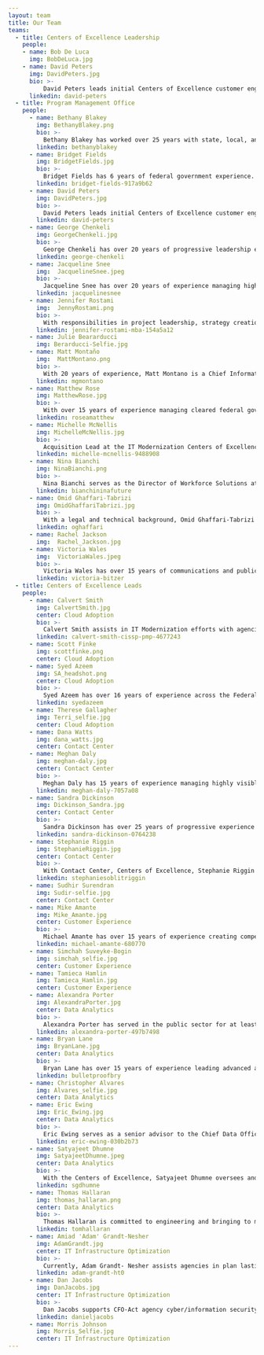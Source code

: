 ```yaml
---
layout: team
title: Our Team
teams:
  - title: Centers of Excellence Leadership
    people:
    - name: Bob De Luca
      img: BobDeLuca.jpg 
    - name: David Peters
      img: DavidPeters.jpg
      bio: >-
          David Peters leads initial Centers of Excellence customer engagement including relationship management of agency CIO, Deputy CIO, industry partners, and individual GSA Technology Transformation Service (TTS) CoE Teams. Most notably, David Peters led identification and implementation of IT Modernization Best Practices which produced increased cloud adoption, reduced data center footprint, and established initial data analytics and customer experience management capabilities based on IT modernization. With the GSA Administrator’s Award David Peters has been recognized for his contributions to Digital Government Strategy implementation and leadership on GSA Category Management Implementation Team. 
      linkedin: david-peters
  - title: Program Management Office
    people:
      - name: Bethany Blakey
        img: BethanyBlakey.png
        bio: >-
          Bethany Blakey has worked over 25 years with state, local, and Federal government, gaining experience in instituting intrapreneurial practices to modernize how government programs and services are managed and improved. Bethany Blakey leads the human aspect of modernization, and with the Centers of Excellence she has developed a unique talent model to help employees, managers, and leaders identify their best role in driving transformation as well as developed a service catalog of evidence-based capability-building and culture-shifting interventions. In 2013, she received the award of the Harvard Ash Center Top 25 Innovations in Government.
        linkedin: bethanyblakey
      - name: Bridget Fields
        img: BridgetFields.jpg
        bio: >-
          Bridget Fields has 6 years of federal government experience. Currently, she works as the Acquisitions Lead with the Centers of Excellence, serving as a project manager to manage relationships with government stakeholders and contractor teams, find flexibility within contractual terms to provide project teams the ability to achieve their actual objectives, and work on contractual modifications when changes are necessary. In addition, she has served as the Administrative Assistant to the Director of Acquisitions while also serving as the Project Manager responsible for managing the entirety of the organization's SaaS licenses and purchase card (ie, Government credit card) procurements for software. Bridget Fields was the recipient of the Special Act Award in 2018. 
        linkedin: bridget-fields-917a9b62
      - name: David Peters
        img: DavidPeters.jpg
        bio: >-
          David Peters leads initial Centers of Excellence customer engagement including relationship management of agency CIO, Deputy CIO, industry partners, and individual GSA Technology Transformation Service (TTS) CoE Teams. Most notably, David Peters led identification and implementation of IT Modernization Best Practices which produced increased cloud adoption, reduced data center footprint, and established initial data analytics and customer experience management capabilities based on IT modernization. With the GSA Administrator’s Award David Peters has been recognized for his contributions to Digital Government Strategy implementation and leadership on GSA Category Management Implementation Team. 
        linkedin: david-peters
      - name: George Chenkeli
        img: GeorgeChenkeli.jpg
        bio: >-
          George Chenkeli has over 20 years of progressive leadership experience in IT Delivery, and Operations and Large-scale Program Management (Commercial and Government). At the U.S. Department of Housing and Urban Development (HUD), George Chenkeli provides strategic and operational leadership to optimize enterprise productivity and the delivery of high-impact work across the enterprise, leading a cross-functional team of digital transformation specialists with expertise in human centered design, data analytics, change management strategy, technical architecture, software engineering, and procurement of multi-year contracts valued over $200M.
        linkedin: george-chenkeli
      - name: Jacqueline Snee
        img:  JacquelineSnee.jpeg
        bio: >-
          Jacqueline Snee has over 20 years of experience managing high level priorities inside and outside of government. Currently, Jacqueline Snee works with the GSA Site Lead, CoE Directors and HUD Stakeholders to identify, prioritize, plan, and implement HUD IT modernization initiatives. Previously, Jacqueline Snee was the Acting Chief of Staff with the Technology Transformation Service (TTS). Responsibilities included: working with stakeholders from across GSA to organize and execute key strategic priorities, partnerships, and initiatives for TTS.
        linkedin: jacquelinesnee
      - name: Jennifer Rostami
        img:  JennyRostami.png
        bio: >-
          With responsibilities in project leadership, strategy creation, contracting, team leadership, and budgeting, Jennifer Rostami assists in leading various federal agencies to modernize in the areas of Cloud Adoption, Customer Experience, Data Analytics, and Data Centers. Jennifer Rostami has over 13 years of experience working in public and private sector with a background in finance and specializing in transformation. In her roles, Jennifer Rostami has helped to create organizational alignment for buy-in and change through stakeholder management, financial planning, and communication.
        linkedin: jennifer-rostami-mba-154a5a12
      - name: Julie Beararducci
        img: Berarducci-Selfie.jpg
      - name: Matt Montaño
        img:  MattMontano.png
        bio: >-
          With 20 years of experience, Matt Montano is a Chief Information Officer leading teams, and providing customer- focused technical services and solutions. Currently, Matt Montano manages stakeholder engagement with the highest level of federal leadership communicating the value of the Centers of Excellence, identifies additional customers, hires additional staff and regularly supports the team to enhance career growth, mitigates project risk, and creates a positive customer experience. In this role, Matt Montano also oversees $50M IT Modernization projects at the United States Department of Agriculture (USDA), Housing Urban Development (HUD), and the Office of Personnel Management (OPM).
        linkedin: mgmontano
      - name: Matthew Rose
        img: MatthewRose.jpg
        bio: >-
          With over 15 years of experience managing cleared federal government enterprise programs, Matthew Rose has led the creation and execution of agency strategies as well as planning and policy efforts in national and multinational organizations in the United States and abroad. Previously, Matthew Rose was the Mission Manager at the Department of Defense (DoD) Defense Intelligence Agency (DIA). Tasks included: championing security DoD-wide acquisition protection policy changes to the Deputy Secretary of Defense and Vice Chairman of the Joint Chiefs of Staff to improve critical technology protections and coordinating IC baseline assessments on all threats to critical technologies, defense industrial base, and research enterprise.
        linkedin: roseamatthew
      - name: Michelle McNellis
        img: MichelleMcNellis.jpg
        bio: >-
          Acquisition Lead at the IT Modernization Centers of Excellence. Formerly warranted Contracting Officer with 10+ years of experience in the Federal Government, ensures procurement packages that the CoE develops are not only compliant with Federal Acquisition Regulations but also innovative in their acquisition approach. Prior to joining CoE, I was the Director of Acquisitions at the Office of Products and Programs. Before my role at OPP, I led the very first procurements awarded by TTS/18F, including the TTS Bug Bounty program. I also worked as an acquisition subject matter expert at the Public Buildings Service in GSA as well as at the U.S. Coast Guard. 
        linkedin: michelle-mcnellis-9488908
      - name: Nina Bianchi
        img: NinaBianchi.png
        bio: >-
          Nina Bianchi serves as the Director of Workforce Solutions at the Centers of Excellence, building teams and creating a community of more effective problem-solvers to drive modern organizations where great people want to work. To foster a 21st-century organizational culture of creative problem-solving and innovation operations for the future of work, Nina Bianchi builds partnerships across siloed business units to enable holistic digital transformation and leads strategic operational innovation to inspire and cross-train diverse teams.
        linkedin: bianchininafuture
      - name: Omid Ghaffari-Tabrizi
        img: OmidGhaffariTabrizi.jpg
        bio: >-
          With a legal and technical background, Omid Ghaffari-Tabrizi develops and institutes innovative procurement solutions to provide rapid results for agency partners who need to modernize their IT-related workforce, systems, and processes. Omid Ghaffari-Tabrizi serves as the primary Acquisition PM with the Centers of Excellence and assists in the development of procurement packages for all CoE agency partners as well as internal needs.
        linkedin: oghaffari
      - name: Rachel Jackson
        img:  Rachel_Jackson.jpg
      - name: Victoria Wales
        img:  VictoriaWales.jpeg
        bio: >-
          Victoria Wales has over 15 years of communications and public affairs experience, 7 with the General Services Administration. At GSA, Victoria Wales is a Strategic Outreach Lead with the Centers of Excellence at TTS. At the CoE, her responsibilities include digital communications and outreach coordination with customer agencies, website management, social media strategy, and project manages innovation projects in support of the program management office. Victoria Wales is also multilingual, and has supported public service products in partnership with over 25 federal agencies to reach and engage underserved communities.
        linkedin: victoria-bitzer
  - title: Centers of Excellence Leads
    people:
      - name: Calvert Smith
        img: CalvertSmith.jpg
        center: Cloud Adoption
        bio: >-
          Calvert Smith assists in IT Modernization efforts with agencies across the Federal Government in the area of Cloud Adoption. His projects with the Centers of Excellence includes: analyzing current systems and applications to provide recommendations for planning cloud migration, implementing cloud governance models incorporating best practices from both government and commercial areas that allow strategic oversight of cloud programs, among other things. Calvert Smith has over 20 years of experience in the areas of technology innovation, cloud computing, application development, website management, business intelligence, project management, and vendor/contract management. Recently, he has been awarded the Discovery and Innovation in Government IT Award with analysis work with USDA.
        linkedin: calvert-smith-cissp-pmp-4677243
      - name: Scott Finke
        img: scottfinke.png
        center: Cloud Adoption
      - name: Syed Azeem
        img: SA_headshot.png
        center: Cloud Adoption
        bio: >-
          Syed Azeem has over 16 years of experience across the Federal and private sector in leading complex and highly-visible IT modernization projects. With the Centers of Excellence, Syed Azeem  leads IT Modernization efforts within agencies across the Federal Government in the area of Cloud Adoption by developing cloud migration roadmaps and timelines and implementing cloud governance models. With partnerships at the Department of Housing and Urban Development, Syed Azeem assisted in digitizing manual and paper-based forms into adaptive online forms with digital workflows, electronic signatures and intelligent data extraction.
        linkedin: syedazeem
      - name: Therese Gallagher
        img: Terri_selfie.jpg
        center: Cloud Adoption
      - name: Dana Watts
        img: dana_watts.jpg
        center: Contact Center
      - name: Meghan Daly
        img: meghan-daly.jpg
        center: Contact Center
        bio: >-
          Meghan Daly has 15 years of experience managing highly visible projects in the federal government, with 10 years being with GSA. With the Centers of Excellence, focused on Contact Centers and Customer Experience, Meghan Daly’s projects include strategizing with senior leaders to identify clear key priorities and opportunities to modernize IT, performing research on available intelligent systems solutions to enable robotic process automation (RPA), artificial intelligence (AI) and other intelligent systems, and overseeing IT Modernization projects at the United States Department of Agriculture (USDA) and Housing and Urban Development (HUD).Meghan Daly has led IT Modernization projects and initiatives valued at $80M at three federal agencies. 
        linkedin: meghan-daly-7057a08
      - name: Sandra Dickinson
        img: Dickinson_Sandra.jpg
        center: Contact Center
        bio: >-
          Sandra Dickinson has over 25 years of progressive experience in the contact center/operations field including over 17 years of corporate-level responsibilities. With the Centers of Excellence, Sandra Dickinson leads team efforts to modernize contact centers at partner agencies, for example with the implementation phases for OneUSDA Contact Center. Sandra Dickinson engages with partner agency stakeholders and collaborate to determine best practices for contact center infrastructure, staffing, and technology implementation
        linkedin: sandra-dickinson-0764238
      - name: Stephanie Riggin
        img: StephanieRiggin.jpg
        center: Contact Center
        bio: >-
          With Contact Center, Centers of Excellence, Stephanie Riggin engages with partner agency stakeholders and collaborates to determine best practices including contact center infrastructure, staffing, and technology implementation. Stephanie Riggin supports the Contact Center team at the Department of Housing and Urban Development (HUD) by identifying opportunities for improvement for contact center governance, management, operations, and emerging technologies including self-service tools. Stephanie Riggin has over 15 years of program support experience in various acquisition, IT and contact center programs. 
        linkedin: stephaniesoblitriggin
      - name: Sudhir Surendran
        img: Sudir-selfie.jpg
        center: Contact Center
      - name: Mike Amante
        img: Mike_Amante.jpg
        center: Customer Experience
        bio: >-
          Michael Amante has over 15 years of experience creating compelling experiences for customers, users, and citizens, applies human-centered approaches and forward thinking design to enhance the services provided to customers of the Federal Government. With the Centers of Excellence, Michael Amante leads a team of six design strategists and researchers to drive measurable improvement in the quality of the experiences that the Department of Housing and Urban Development (HUD) provides its customers. Additionally, Michael Amante works in concert with executive-level leadership at the United States Department of Agriculture (USDA).
        linkedin: michael-amante-680770
      - name: Simchah Suveyke-Bogin
        img: simchah_selfie.jpg
        center: Customer Experience
      - name: Tamieca Hamlin
        img: Tamieca_Hamlin.jpg
        center: Customer Experience
      - name: Alexandra Porter
        img: AlexandraPorter.jpg 
        center: Data Analytics
        bio: >-
          Alexandra Porter has served in the public sector for at least 8 years, working with various government agencies. At  the Data and Analytics Center with the Centers of Excellence, she enhances data maturity across the federal government through the development of a strong, tailored data strategy. Alexandra has also conducted assessments of the Office of Personnel Management data environment, addressed gaps and provided recommendations for improvements and enhancement opportunities.
        linkedin: alexandra-porter-497b7498
      - name: Bryan Lane
        img: BryanLane.jpg 
        center: Data Analytics
        bio: >-
          Bryan Lane has over 15 years of experience leading advanced analytics and technology evaluation initiatives. Within the Data & Analytics Center of Excellence, Bryan advises federal agencies on establishing mature data governance and management practices, developing innovative approaches for leveraging data as a strategic asset, and laying the foundation for advancing data discovery, access, and use through artificial intelligence and machine learning. Prior to joining the Data & Analytics COE, Bryan was a product manager for a commercial geospatial software company, an analytic consultant in the defense and national security industry, and assisted in managing a $750M rapid acquisition portfolio.
        linkedin: bulletproofbry
      - name: Christopher Alvares
        img: Alvares_selfie.jpg
        center: Data Analytics
      - name: Eric Ewing
        img: Eric_Ewing.jpg
        center: Data Analytics
        bio: >-
          Eric Ewing serves as a senior advisor to the Chief Data Officer at the Department of Housing and Urban Development by providing leadership, guidance, and expertise into enterprise data and analytics modernization. With the Centers of Excellence, Eric Ewing consolidates and organizes long and short term strategy for data and analytics while managing technical implementation. Eric Ewing has experience in managing technical teams, complex programs, and sensitive projects for example in developing and implementing three acquisitions to modernize data and analytics practices at the Department of Housing and Urban Development.
        linkedin: eric-ewing-030b2b73
      - name: Satyajeet Dhumne
        img: SatyajeetDhumne.jpeg
        center: Data Analytics
        bio: >-
          With the Centers of Excellence, Satyajeet Dhumne oversees and leads a team of 6FTEs and 30+ data and analytics experts and project managers to accomplish the program objectives for a multi-year, multi-vendor, enterprise-wide data analytics initiative at USDA. In this role, Satyajeet Dhumne provides matter expertise and advisory in various aspects of the program including – strategic analytics capabilities deployment, communities of practice, open data initiative, data management, and federal data mandates. Satyajeet Dhumne has 20+ years of experience in Business Intelligence, Analytics, Data Warehousing, and Data Management. 
        linkedin: sgdhumne
      - name: Thomas Hallaran
        img: thomas_hallaran.png
        center: Data Analytics
        bio: >-
          Thomas Hallaran is committed to engineering and bringing to market scalable, high impact solutions with 10+ years of experience creating products. Currently, Thomas Hallaran leads cross functional teams and helps drive innovation at partner agencies in data management, organizational capacity, analysis and enterprise analytics infrastructure. At the United States Department of Agriculture, Thomas Hallaran contributed to the creation of the first enterprise wide analytics dashboard.
        linkedin: tomhallaran
      - name: Amiad 'Adam' Grandt-Nesher
        img: AdamGrandt.jpg
        center: IT Infrastructure Optimization
        bio: >-
          Currently, Adam Grandt- Nesher assists agencies in plan lasting, resilient modernization efforts by introducing software development and systems administration best practices. With a proven track record of effecting technological evolution to meet organizational needs, Adam Grandt- Nesher serves as an OPM Infrastructure Optimization CoE lead. Adam Grandt- Nesher’s projects include: developing cloud migration roadmaps and timelines to ensure effective prioritization based on risk, cost, and time to completion that align with agency mission, and enabling adoption of digital business capabilities using modern technologies.
        linkedin: adam-grandt-ht0
      - name: Dan Jacobs
        img: DanJacobs.jpg
        center: IT Infrastructure Optimization
        bio: >-
          Dan Jacobs supports CFO-Act agency cyber/information security modernization through accelerated adoption of highly mature enterprise-wide processes and technologies. With over 20 years of combined IT/Cybersecurity experience and IT service management, Dan Jacobs currently serves as a primary point of contact for GSA and as an official representative for cybersecurity initiatives and programs. ​Dan Jacobs is a member of various government-wide working groups and initiatives, such as Supply Chain Risk Management, International Cybersecurity Standardization for the Internet of Things; Zero Trust Networking; Blockchain; SOCaaS, and Cybersecurity Workforce.
        linkedin: danieljacobs
      - name: Morris Johnson
        img: Morris_Selfie.jpg
        center: IT Infrastructure Optimization
---
```

